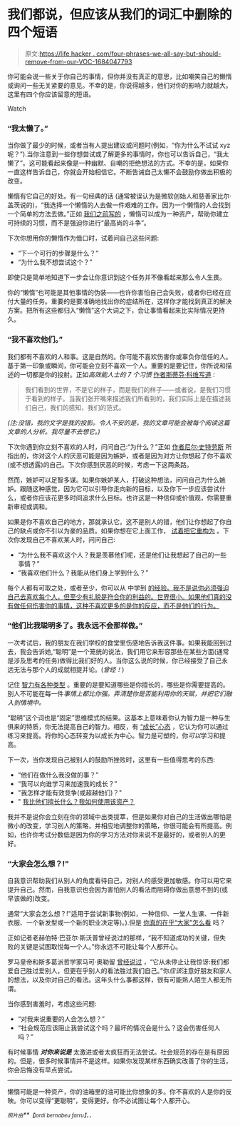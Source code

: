 # 我们都说，但应该从我们的词汇中删除的四个短语

> 原文:[https://life hacker . com/four-phrases-we-all-say-but-should-remove-from-our-VOC-1684047793](https://lifehacker.com/four-phrases-we-all-say-but-should-remove-from-our-voc-1684047793)

你可能会说一些关于你自己的事情，但你并没有真正的意思，比如嘲笑自己的懒惰或询问一些无关紧要的意见。不幸的是，你说得越多，他们对你的影响力就越大。这里有四个你应该留意的短语。

Watch

### “我太懒了。”

当你做了最少的时候，或者当有人提出建议或问题时(例如，“你为什么不试试 xyz 呢？”).当你注意到一些你想尝试或了解更多的事情时，你也可以告诉自己，“我太懒了”。这可能看起来像是一种幽默、自嘲的拒绝想法的方式。不幸的是，如果你一直这样告诉自己，你就会开始相信它。不断告诫自己太懒不会鼓励你做出积极的改变。

懒惰有它自己的好处。有一句经典的话 (通常被误认为是微软创始人和慈善家比尔·盖茨说的)，“我选择一个懒惰的人去做一件艰难的工作。因为一个懒惰的人会找到一个简单的方法去做。”正如 [我们之前写的](https://lifehacker.com/how-to-turn-your-laziness-into-efficiency-1648450688) ，懒惰可以成为一种资产，帮助你建立可持续的习惯，而不是强迫你进行“最高尚的斗争”。

下次你想用你的懒惰作为借口时，试着问自己这些问题:

*   “下一个可行的步骤是什么？”
*   “为什么我不想尝试这个？”

即使只是简单地知道下一步会让你意识到这个任务并不像看起来那么令人生畏。

你的“懒惰”也可能是其他事情的伪装——也许你害怕自己会失败，或者你已经在应付大量的任务。重要的是要准确地找出你的症结所在，这样你才能找到真正的解决方案。把所有这些都归入“懒惰”这个大词之下，会让事情看起来比实际情况更持久。

### “我不喜欢他们。”

我们都有不喜欢的人和事。这是自然的。你可能不喜欢伤害你或辜负你信任的人。基于第一印象或瞬间，你可能会立刻不喜欢一个人。重要的是要记住，你所说和描述的一切都是你的投射。正如*高效能人士的 7 个习惯* [作者斯蒂芬·科维写道](http://quoteinvestigator.com/2014/03/09/as-we-are/) :

> 我们看到的世界，不是它的样子，而是我们的样子——或者说，是我们习惯于看到的样子。当我们张开嘴来描述我们所看到的，我们实际上是在描述我们自己，我们的感知，我们的范式。

*(注:没错，我的文字是我的投影。令人不安的是，我的文章可能会被每个阅读这篇文章的人分析。我尽量不去想它。)*

下次你遇到你立刻不喜欢的人时，问问自己:“为什么？”正如 [作者尼尔·史特劳斯](https://www.youtube.com/watch?v=-bsVj4u8Fz0#t=1319) 所指出的，你对这个人的厌恶可能是因为嫉妒，或者是因为对方让你想起了你不喜欢(或不想透露)的自己。下次你感到厌恶的时候，考虑一下这两条路。

然而，嫉妒可以足智多谋。如果你嫉妒某人，打破这种想法，问问自己为什么嫉妒。跟随这种感觉，因为它可以引导你走向新的目标，以及你下一步应该尝试什么，或者你应该花更多时间追求什么目标。也许这是一种信仰或价值观，你需要重新审视或调和。

如果是你不喜欢自己的地方，那就承认它。这不是别人的错，他们让你想起了你自己的缺点或你不引以为豪的品质。如果你想在它上面工作， [试着把它重构为](https://lifehacker.com/reframe-how-you-think-about-failure-by-changing-its-def-596193760) 。下次你发现自己不喜欢某人时，问问自己:

*   “为什么我不喜欢这个人？我是羡慕他们呢，还是他们让我想起了自己的一些事情？”
*   “我喜欢他们什么？我能从他们身上学到什么？”

每个人都有可取之处，或者至少，你可以从 中学到 [的经验。我不是说你必须强迫自己去喜欢每个人，但至少有礼貌是符合你的利益的。世界很小。如果他们真的没有做任何伤害你的事情，这种不喜欢更多的是你的反应，而不是他们的行为。](https://lifehacker.com/four-basic-writing-principles-you-can-use-in-everyday-l-1682167077)

### “他们比我聪明多了。我永远不会那样做。”

一次考试后，我的朋友在我们学校的食堂里伤感地告诉我这件事。如果我能回到过去，我会告诉她,“聪明”是一个笼统的说法，我们用它来形容那些在某些方面(通常是涉及思考的任务)做得比我们好的人。当你这么说的时候，你已经接受了自己永远无法与那个人的成就相提并论。(*曾经！*)

记住 [智力有各种类型](https://twitter.com/RobertGreene/status/562326762994933760) 。重要的是要知道哪些是你擅长的，哪些是你需要提高的。别人不可能在每一件*事情上都比你强。弄清楚你是否能利用你的天赋，并把它们融入到情境中。*

“聪明”这个词也是“固定”思维模式的结果。这基本上意味着你认为智力是一种与生俱来的特质，你无法提高自己的智力。相反，有 [“成长”心态](https://lifehacker.com/why-it-s-best-to-praise-effort-and-achievement-1580135741) ，它认为你可以通过练习来提高。将你的心态转变为以成长为中心。智力是可塑的，你*可以*学习和提高。

下一次，当你发现自己被别人的鼓励所挫败时，这里有一些值得思考的东西:

*   “他们在做什么我没做的事？”
*   “我可以向谁学习来加速我的成长？”
*   "我怎样才能有效竞争(或超越他们)？"
*   " [我比他们擅长什么？我如何使用该资产？](http://lifehacker.com/how-to-use-board-games-to-improve-your-real-life-1679783074)

我并不是说你会立刻在你的领域中出类拔萃，但是如果你对自己的生活做出哪怕是微小的改变，学习别人的策略，并相应地调整你的策略，你很可能会有所提高。例如，也许你考试分数低是因为你的学习方法对你来说不是最好的，或者别人的更好。

### “大家会怎么想？!"

自我意识帮助我们从别人的角度看待自己，对别人的感受更加敏感。你可以用它来提升自己。然而，自我意识也会因为害怕别人的看法而阻碍你做出意想不到的(或早该做的)改变。

通常“大家会怎么想？!"适用于尝试新事物(例如，一种信仰、一堂人生课、一件新衣服、一个新发型或一个新的职业决定等)。).但是 [你真的在乎“大家”怎么看](https://lifehacker.com/stop-caring-about-what-others-think-and-get-back-your-1493922746) 吗？

正如记者老赫伯特·巴亚尔·斯沃普曾经说过的那样，“我不知道成功的关键，但失败的关键是试图取悦每一个人。”你永远不可能让每个人都开心。

罗马皇帝和斯多葛派哲学家马可·奥勒留 [曾经说过](https://lifehacker.com/nine-quotes-from-stoic-philosophers-for-happier-days-1680742763) ，“它从未停止让我惊讶:我们都爱自己胜过爱别人，但更在乎别人的看法胜过我们自己。”你*应该*注意好朋友和家人的想法，以及你对自己的看法。这年头什么事都这样，很有可能熟人陌生人都无所谓。

当你感到害羞时，考虑这些问题:

*   “对我来说重要的人会怎么想？”
*   “社会规范应该阻止我尝试这个吗？最坏的情况会是什么？这会伤害任何人吗？”

有时候事情 ***对你来说是*** 太激进或者太疯狂而无法尝试。社会规范的存在是有原因的。但是，很多时候事情并不是这样。如果你发现某样东西确实改善了你的生活，你会后悔没有早点尝试。

* * *

懒惰可能是一种资产，你的油箱里的油可能比你想象的多。你不喜欢的人是你的反映。你可以变得“更聪明”，变得更好。你不必试图让每个人都开心。

*<small>照片由</small>**<small>【jordi bernabeu farru】</small>*<small>，，</small>